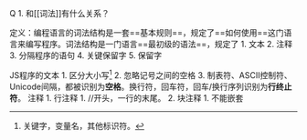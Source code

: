 Q
	1. 和[[词法]]有什么关系？

定义：编程语言的词法结构是一套==基本规则==，规定了==如何使用==这门语言来编写程序。词法结构是一门语言==最初级的语法==，规定了
	1. 文本
	2. 注释
	3. 分隔程序的语句
	4. 关键保留字
	5. 保留字

JS程序的文本
	1. 区分大小写[^1]
	2. 忽略记号之间的空格
	3. 制表符、ASCII控制符、Unicode间隔，都被识别为**空格**。换行符，回车符，回车/换行序列识别为**行终止符**。
注释
	1. 行注释
		1. //开头，一行的末尾。
	2. 块注释
		1. 不能嵌套

[^1]: 关键字，变量名，其他标识符。
